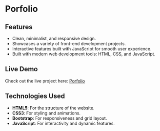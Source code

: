 # Porfolio

## Features
- Clean, minimalist, and responsive design.
- Showcases a variety of front-end development projects.
- Interactive features built with JavaScript for smooth user experience.
- Built with modern web development tools: HTML, CSS, and JavaScript.

## Live Demo
Check out the live project here: [Porfolio](https://geekypawz.github.io/geekypawz.github.io/)

## Technologies Used
- **HTML5**: For the structure of the website.
- **CSS3**: For styling and animations.
- **Bootstrap**: For responsiveness and grid layout.
- **JavaScript**: For interactivity and dynamic features.
